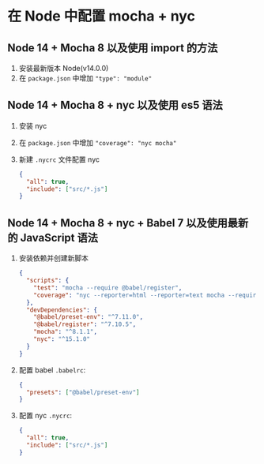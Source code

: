 # 在 Node 中配置 mocha + nyc

## Node 14 + Mocha 8 以及使用 import 的方法

1. 安装最新版本 Node(v14.0.0)
2. 在 `package.json` 中增加 `"type": "module"`

## Node 14 + Mocha 8 + nyc 以及使用 es5 语法

1. 安装 nyc
2. 在 `package.json` 中增加 `"coverage": "nyc mocha"`
3. 新建 `.nycrc` 文件配置 nyc

   ```json
   {
     "all": true,
     "include": ["src/*.js"]
   }
   ```

## Node 14 + Mocha 8 + nyc + Babel 7 以及使用最新的 JavaScript 语法

1. 安装依赖并创建新脚本

   ```json
   {
     "scripts": {
       "test": "mocha --require @babel/register",
       "coverage": "nyc --reporter=html --reporter=text mocha --require @babel/register"
     },
     "devDependencies": {
       "@babel/preset-env": "^7.11.0",
       "@babel/register": "^7.10.5",
       "mocha": "^8.1.1",
       "nyc": "^15.1.0"
     }
   }
   ```

2. 配置 babel `.babelrc`:

   ```json
   {
     "presets": ["@babel/preset-env"]
   }
   ```

3. 配置 nyc `.nycrc`:

   ```json
   {
     "all": true,
     "include": ["src/*.js"]
   }
   ```
